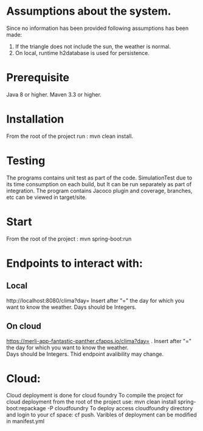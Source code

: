 # Assumptions about the system.
Since no information has been provided following assumptions has been made:
1. If the triangle does not include the sun, the weather is normal.
2. On local, runtime h2database is used for persistence.

# Prerequisite
Java 8 or higher.
Maven 3.3 or higher.
# Installation
From the root of the project run :
mvn clean install.
# Testing
The programs contains unit test as part of the code. SimulationTest due to its time consumption on each build, but
It can be run separately as part of integration.
The program contains Jacoco plugin and coverage, branches, etc can be viewed in target/site.
# Start
From the root of the project :
mvn spring-boot:run
# Endpoints to interact with:
## Local
http://localhost:8080/clima?day=
Insert after "=" the day for which you want to know the weather. Days should be Integers.
## On cloud
https://merli-app-fantastic-panther.cfapps.io/clima?day= .
Insert after "=" the day for which you want to know the weather.  
Days should be Integers.
Thid endpoint avalibility may change.
# Cloud:
Cloud deployment is done for cloud foundry
To compile the project for cloud deployment from the root of the project use: mvn clean install spring-boot:repackage -P cloudfoundry
To deploy access cloudfoundry directory and login to your cf space: cf push.
Varibles of deployment can be modified in manifest.yml

